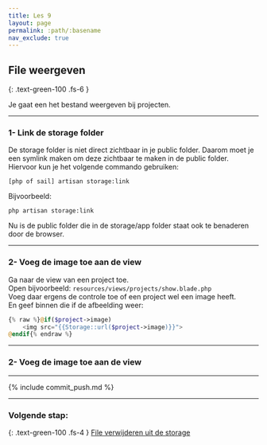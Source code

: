 ```yaml
---
title: Les 9
layout: page
permalink: :path/:basename
nav_exclude: true
---
```


## File weergeven
{: .text-green-100 .fs-6 }

Je gaat een het bestand weergeven bij projecten.

---
### 1- Link de storage folder
De storage folder is niet direct zichtbaar in je public folder. Daarom moet je een symlink maken om deze zichtbaar te maken in de public folder.  
Hiervoor kun je het volgende commando gebruiken:
```shell
[php of sail] artisan storage:link
```
Bijvoorbeeld:
```shell
php artisan storage:link
```
Nu is de public folder die in de storage/app folder staat ook te benaderen door de browser. 

---
### 2- Voeg de image toe aan de view
Ga naar de view van een project toe.  
Open bijvoorbeeld: `resources/views/projects/show.blade.php`  
Voeg daar ergens de controle toe of een project wel een image heeft.  
En geef binnen die if de afbeelding weer:
```php
{% raw %}@if($project->image)
    <img src="{{Storage::url($project->image)}}">
@endif{% endraw %}
```

---
### 2- Voeg de image toe aan de view

---
{% include commit_push.md %}

---
### Volgende stap:
{: .text-green-100 .fs-4 }
[File verwijderen uit de storage](file-remove)
